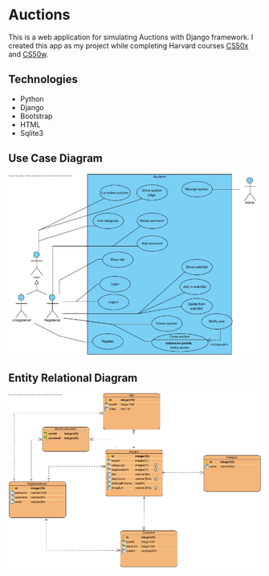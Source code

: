 # Auctions
This is a web application for simulating Auctions with Django framework. I created this app as my project while completing Harvard courses
[CS50x](https://www.edx.org/course/introduction-computer-science-harvardx-cs50x) and [CS50w](https://www.edx.org/course/cs50s-web-programming-with-python-and-javascript).

## Technologies
- Python
- Django
- Bootstrap
- HTML
- Sqlite3

## Use Case Diagram
![](model_images/auctions_use_case.jpg)

## Entity Relational Diagram
![](model_images/auctions_erd.jpg)
